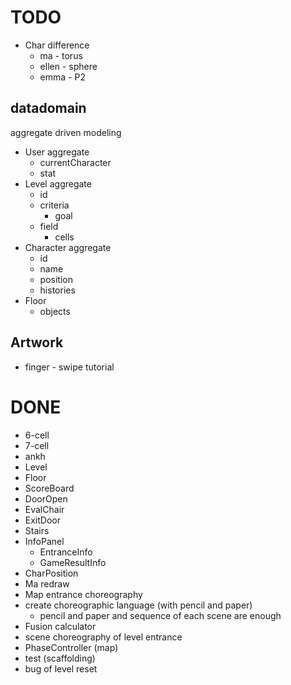 # TODO

- Char difference
  - ma - torus
  - ellen - sphere
  - emma - P2



## datadomain

aggregate driven modeling

- User aggregate
  - currentCharacter
  - stat
- Level aggregate
  - id
  - criteria
    - goal
  - field
    - cells
- Character aggregate
  - id
  - name
  - position
  - histories
- Floor
  - objects


## Artwork
- finger - swipe tutorial


# DONE
- 6-cell
- 7-cell
- ankh
- Level
- Floor
- ScoreBoard
- DoorOpen
- EvalChair
- ExitDoor
- Stairs
- InfoPanel
  - EntranceInfo
  - GameResultInfo
- CharPosition
- Ma redraw
- Map entrance choreography
- create choreographic language (with pencil and paper)
  - pencil and paper and sequence of each scene are enough
- Fusion calculator
- scene choreography of level entrance
- PhaseController (map)
- test (scaffolding)
- bug of level reset
